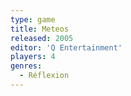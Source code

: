 ```yaml
---
type: game
title: Meteos
released: 2005
editor: 'Q Entertainment'
players: 4
genres:
  - Réflexion
---
```

